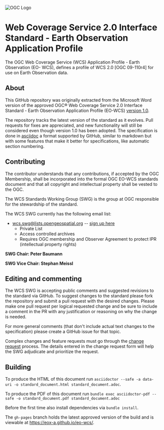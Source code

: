 ![OGC Logo](http://portal.opengeospatial.org/files/?artifact_id=11976&format=gif "OGC Logo")

# Web Coverage Service 2.0 Interface Standard - Earth Observation Application Profile

The OGC Web Coverage Service (WCS) Application Profile - Earth Observation (EO-
WCS), defines a profile of WCS 2.0 [OGC 09-110r4] for use on Earth Observation
data.

## About

This GitHub repository was originally extracted from the Microsoft Word version
of the approved OGC® Web Coverage Service 2.0 Interface Standard - Earth
Observation Application Profile (EO-WCS) [version
1.0](https://portal.opengeospatial.org/files/42722).

The repository tracks the latest version of the standard as it evolves. Pull
requests for fixes are appreciated, and new functionality will still be
considered even though version 1.0 has been adopted. The specification is done
in [asciidoc](http://www.methods.co.nz/asciidoc/) a format supported by GitHub,
similar to markdown but with some features that make it better for
specifications, like automatic section numbering.

## Contributing

The contributor understands that any contributions, if accepted by the OGC
Membership, shall be incorporated into the formal OGC EO-WCS standards document
and that all copyright and intellectual property shall be vested to the OGC.

The WCS Standards Working Group (SWG) is the group at OGC responsible for the
stewardship of the standard.

The WCS SWG currently has the following email list:
   - wcs.swg@lists.opengeospatial.org -- [sign up here](https://lists.opengeospatial.org/mailman/listinfo/wcs.swg)
      - Private List
      - Access controlled archives
      - Requires OGC membership and Observer Agreement to protect IPR (intellectual property rights)

**SWG Chair: Peter Baumann**

**SWG Vice Chair: Stephan Meissl**

## Editing and commenting

The WCS SWG is accepting public comments and suggested revisions to the standard
via GitHub. To suggest changes to the standard please fork the repository and
submit a pull request with the desired changes. Please make one pull request per
logical requested change and be sure to include a comment in the PR with any
justification or reasoning on why the change is needed.

For more general comments (that don't include actual text changes to the
specification) please create a GitHub issue for that topic.

Complex changes and feature requests must go through the [change
request](http://portal.opengeospatial.org/public_ogc/change_request.php)
process. The details entered in the change request form will help the SWG
adjudicate and prioritize the request.

## Building

To produce the HTML of this document run `asciidoctor --safe -a data-uri -o
standard_document.html standard_document.adoc`.

To produce the PDF of this document run `bundle exec asciidoctor-pdf --safe -o
standard_document.pdf standard_document.adoc`

Before the first time also install dependencies via `bundle install`.

The `gh-pages` branch holds the latest approved version of the build and is
viewable at https://eox-a.github.io/eo-wcs/.
